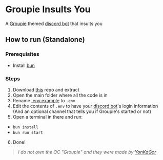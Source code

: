 # Groupie Insults You

A [Groupie](https://kennyon.fandom.com/wiki/Groupie) themed [discord bot](https://discord.com/developers/applications) that insults you

## How to run (Standalone)

### Prerequisites
- Install [bun](https://bun.com)

### Steps

1. Download [this](https://github.com/summerwya/groupie-insults-you/archive/refs/heads/main.zip) repo and extract
2. Open the main folder where all the code is in
3. Rename [.env.example](.env.example) to `.env`
4. Edit the contents of `.env` to have your [discord bot](https://discord.com/developers/applications)'s login information (And an optional channel that tells you if Groupie's started or not)
5. Open a terminal in there and run:
  * `bun install`
  * `bun run start` 
6. Done!


> *I do not own the OC "Groupie" and they were made by [YonKaGor](https://www.youtube.com/@YonKaGor)*
